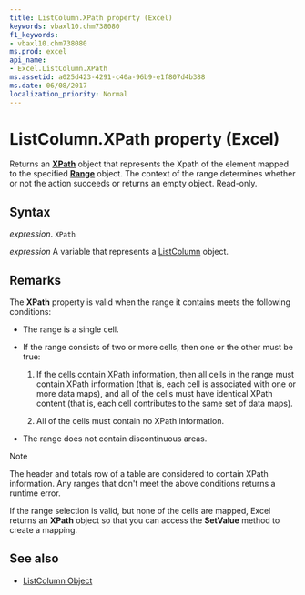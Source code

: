 ```yaml
---
title: ListColumn.XPath property (Excel)
keywords: vbaxl10.chm738080
f1_keywords:
- vbaxl10.chm738080
ms.prod: excel
api_name:
- Excel.ListColumn.XPath
ms.assetid: a025d423-4291-c40a-96b9-e1f807d4b388
ms.date: 06/08/2017
localization_priority: Normal
---
```



# ListColumn.XPath property (Excel)

Returns an **[XPath](Excel.XPath.md)** object that represents the Xpath of the element mapped to the specified **[Range](Excel.Range(object).md)** object. The context of the range determines whether or not the action succeeds or returns an empty object. Read-only.


## Syntax

_expression_. `XPath`

_expression_ A variable that represents a [ListColumn](Excel.ListColumn.md) object.


## Remarks

The **XPath** property is valid when the range it contains meets the following conditions:

- The range is a single cell.
    
- If the range consists of two or more cells, then one or the other must be true:
    
  1. If the cells contain XPath information, then all cells in the range must contain XPath information (that is, each cell is associated with one or more data maps), and all of the cells must have identical XPath content (that is, each cell contributes to the same set of data maps).
    
  2. All of the cells must contain no XPath information.
    
- The range does not contain discontinuous areas.
    
> [!NOTE] 
> The header and totals row of a table are considered to contain XPath information.
Any ranges that don't meet the above conditions returns a runtime error.

If the range selection is valid, but none of the cells are mapped, Excel returns an **XPath** object so that you can access the **SetValue** method to create a mapping.


## See also

- [ListColumn Object](Excel.ListColumn.md)

